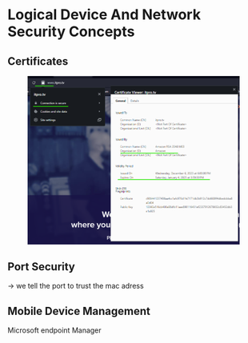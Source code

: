 # Logical Device And Network Security Concepts

## Certificates

<figure><img src="../../.gitbook/assets/image (7) (1).png" alt=""><figcaption></figcaption></figure>



## Port Security

\-> we tell the port to trust the mac adress

## Mobile Device Management

Microsoft endpoint Manager
